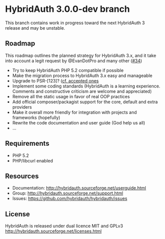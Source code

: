 # HybridAuth 3.0.0-dev branch

This branch contains work in progress toward the next HybridAuth 3 release and may be unstable.

Roadmap
-------
This roadmap outlines the planned strategy for HybridAuth 3.x, and it take into account a legit request by @EvanDotPro and many other ([#34](https://github.com/hybridauth/hybridauth/issues/34)) 

* Try to keep HybridAuth PHP 5.2 compatible if possible
* Make the migration process to HybridAuth 3.x easy and manageable
* Upgrade to PSR-[123]? ([cf. accepted ones](https://github.com/php-fig/fig-standards/tree/master/accepted)
* Implement some coding standards (HybridAuth is a learning experience. Comments and constructive criticism are welcome and appreciated)
* Remove all the static usage in favor of real OOP practices
* Add official composer/packagist support for the core, default and extra providers
* Make it overall more friendly for integration with projects and frameworks (hopefully)
* Rewrite the code documentation and user guide (God help us all)
* ...

Requirements
------------
* PHP 5.2
* PHP/libcurl enabled

Resources
---------
* Documentation: http://hybridauth.sourceforge.net/userguide.html
* Group: http://hybridauth.sourceforge.net/support.html
* Issues: https://github.com/hybridauth/hybridauth/issues

License
-------
HybridAuth is released under dual licence MIT and GPLv3
http://hybridauth.sourceforge.net/licenses.html
